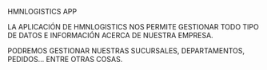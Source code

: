 HMNLOGISTICS APP 




LA APLICACIÓN DE HMNLOGISTICS NOS PERMITE GESTIONAR TODO TIPO DE DATOS E INFORMACIÓN ACERCA DE NUESTRA EMPRESA.

PODREMOS GESTIONAR NUESTRAS SUCURSALES, DEPARTAMENTOS, PEDIDOS... ENTRE OTRAS COSAS.

